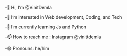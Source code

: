 -👋 Hi, I’m @VinitDemla

-👀 I’m interested in  Web development, Coding, and Tech

-🌱 I’m currently learning Js and Python 

-📫 How to reach me : Instagram @vinittdemla

-😄 Pronouns: he/him
